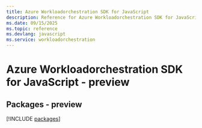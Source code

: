 ```yaml
---
title: Azure Workloadorchestration SDK for JavaScript
description: Reference for Azure Workloadorchestration SDK for JavaScript
ms.date: 09/15/2025
ms.topic: reference
ms.devlang: javascript
ms.service: workloadorchestration
---
```

# Azure Workloadorchestration SDK for JavaScript - preview
## Packages - preview
[!INCLUDE [packages](workloadorchestration-index.md)]